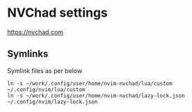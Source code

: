 # NVChad settings

https://nvchad.com

## Symlinks

Symlink files as per below

```
ln -s ~/work/.config/user/home/nvim-nvchad/lua/custom ~/.config/nvim/lua/custom
ln -s ~/work/.config/user/home/nvim-nvchad/lazy-lock.json ~/.config/nvim/lazy-lock.json
```
